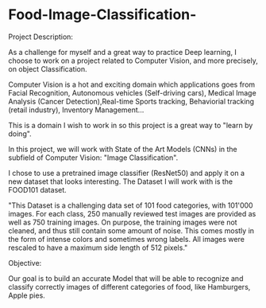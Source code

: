 # Food-Image-Classification-

Project Description:

As a challenge for myself and a great way to practice Deep learning, I choose to work on a project related to Computer Vision, and more precisely, on object Classification.

Computer Vision is a hot and exciting domain which applications goes from Facial Recognition, Autonomous vehicles (Self-driving cars), Medical Image Analysis (Cancer Detection),Real-time Sports tracking, Behaviorial tracking (retail industry), Inventory Management...

This is a domain I wish to work in so this project is a great way to "learn by doing".

In this project, we will work with State of the Art Models (CNNs) in the subfield of Computer Vision: "Image Classification".

I chose to use a pretrained image classifier (ResNet50) and apply it on a new dataset that looks interesting.
The Dataset I will work with is the FOOD101 dataset.

"This Dataset is a challenging data set of 101 food categories, with 101'000 images. For each class, 250 manually reviewed test images are provided as well as 750 training images. On purpose, the training images were not cleaned, and thus still contain some amount of noise. This comes mostly in the form of intense colors and sometimes wrong labels. All images were rescaled to have a maximum side length of 512 pixels."

Objective:

Our goal is to build an accurate Model that will be able to recognize and classify correctly images of different categories of food, like Hamburgers, Apple pies.
